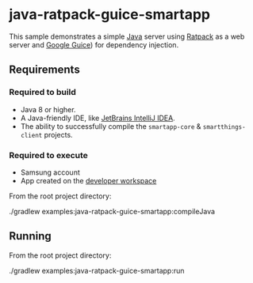# java-ratpack-guice-smartapp

This sample demonstrates a simple [Java](https://www.oracle.com/java/) server using
[Ratpack](https://ratpack.io) as a web server and [Google Guice](https://github.com/google/guice))
for dependency injection.

## Requirements

### Required to build

* Java 8 or higher.
* A Java-friendly IDE, like [JetBrains IntelliJ IDEA](https://www.jetbrains.com/idea/).
* The ability to successfully compile the `smartapp-core` & `smartthings-client` projects.

### Required to execute

* Samsung account
* App created on the [developer workspace](https://devworkspace.developer.samsung.com/smartthingsconsole/iotweb/site/index.html)

From the root project directory:

./gradlew examples:java-ratpack-guice-smartapp:compileJava

## Running

From the root project directory:

./gradlew examples:java-ratpack-guice-smartapp:run
